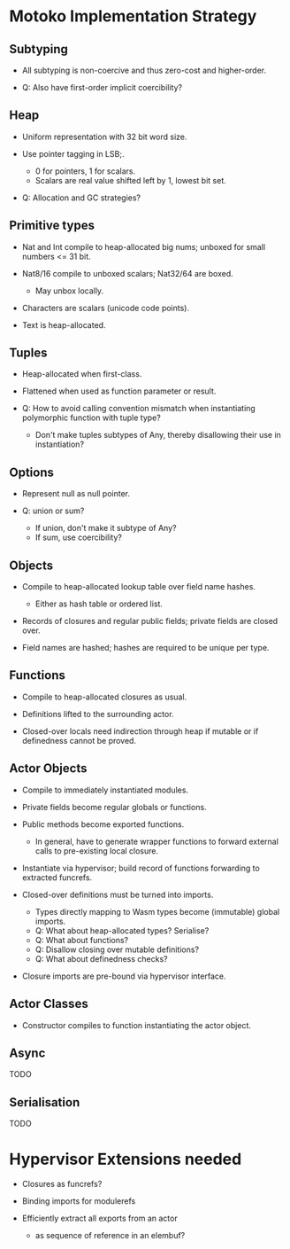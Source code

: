 # Motoko Implementation Strategy

## Subtyping

* All subtyping is non-coercive and thus zero-cost and higher-order.

* Q: Also have first-order implicit coercibility?


## Heap

* Uniform representation with 32 bit word size.

* Use pointer tagging in LSB;.
  - 0 for pointers, 1 for scalars.
  - Scalars are real value shifted left by 1, lowest bit set.

* Q: Allocation and GC strategies?


## Primitive types

* Nat and Int compile to heap-allocated big nums; unboxed for small numbers <= 31 bit.

* Nat8/16 compile to unboxed scalars; Nat32/64 are boxed.
  - May unbox locally.

* Characters are scalars (unicode code points).

* Text is heap-allocated.


## Tuples

* Heap-allocated when first-class.

* Flattened when used as function parameter or result.

* Q: How to avoid calling convention mismatch when instantiating polymorphic function with tuple type?
  - Don't make tuples subtypes of Any, thereby disallowing their use in instantiation?


## Options

* Represent null as null pointer.

* Q: union or sum?
  - If union, don't make it subtype of Any?
  - If sum, use coercibility?


## Objects

* Compile to heap-allocated lookup table over field name hashes.
  - Either as hash table or ordered list.

* Records of closures and regular public fields; private fields are closed over.

* Field names are hashed; hashes are required to be unique per type.


## Functions

* Compile to heap-allocated closures as usual.

* Definitions lifted to the surrounding actor.

* Closed-over locals need indirection through heap if mutable or if definedness cannot be proved.


## Actor Objects

* Compile to immediately instantiated modules.

* Private fields become regular globals or functions.

* Public methods become exported functions.
  - In general, have to generate wrapper functions to forward external calls to pre-existing local closure.

* Instantiate via hypervisor; build record of functions forwarding to extracted funcrefs.

* Closed-over definitions must be turned into imports.
  - Types directly mapping to Wasm types become (immutable) global imports.
  - Q: What about heap-allocated types? Serialise?
  - Q: What about functions?
  - Q: Disallow closing over mutable definitions?
  - Q: What about definedness checks?

* Closure imports are pre-bound via hypervisor interface.


## Actor Classes

* Constructor compiles to function instantiating the actor object.


## Async

TODO


## Serialisation

TODO


# Hypervisor Extensions needed

* Closures as funcrefs?

* Binding imports for modulerefs

* Efficiently extract all exports from an actor
  - as sequence of reference in an elembuf?
